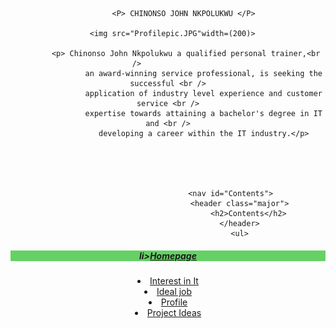 <html>
	<header>
		
           <P> CHINONSO JOHN NKPOLUKWU </P>
	   
	   <img src="Profilepic.JPG"width=(200)> 
	   
	        <p> Chinonso John Nkpolukwu a qualified personal trainer,<br />              
                    an award-winning service professional, is seeking the successful <br />
                    application of industry level experience and customer service <br />
                    expertise towards attaining a bachelor's degree in IT and <br />
                    developing a career within the IT industry.</p>
		    
		  

	                     
	    
								<nav id="Contents">
									<header class="major">
										<h2>Contents</h2>
									</header>
									<ul>
									
<h5 style="background-color:rgba(0, 180, 0, 0.6);">	                                                                     li><a href="index.html">Homepage</a></li></h5>
										<li><a href="https://s3819440.github.io/My-personal-profile-assignment2-1/">Interest in It</a></li>
										<li><a href="index.html">Ideal job</a></li>
										<li><a href="index.html">Profile</a></li>
										<li><a href="index.html">Project Ideas</a></li>



